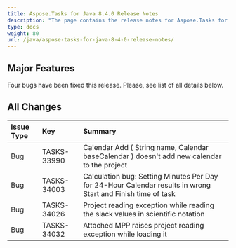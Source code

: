 ```yaml
---
title: Aspose.Tasks for Java 8.4.0 Release Notes
description: "The page contains the release notes for Aspose.Tasks for Java 8.4.0."
type: docs
weight: 80
url: /java/aspose-tasks-for-java-8-4-0-release-notes/
---
```


## **Major Features**
Four bugs have been fixed this release. Please, see list of all details below.

## **All Changes**
|**Issue Type** |**Key** |**Summary** |
| :- | :- | :- |
|Bug |TASKS-33990 |Calendar Add ( String name, Calendar baseCalendar ) doesn't add new calendar to the project |
|Bug |TASKS-34003 |Calculation bug: Setting Minutes Per Day for 24-Hour Calendar results in wrong Start and Finish time of task |
|Bug |TASKS-34026 |Project reading exception while reading the slack values in scientific notation |
|Bug |TASKS-34032 |Attached MPP raises project reading exception while loading it |

